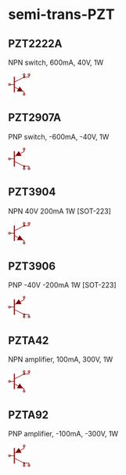 # semi-trans-PZT

## PZT2222A
NPN switch, 600mA, 40V, 1W

![PZT2222A__1__1](/images/_semi__NPN-2C__1__1.png?raw=true) 

## PZT2907A
PNP switch, -600mA, -40V, 1W

![PZT2907A__1__1](/images/_semi__PNP-2C__1__1.png?raw=true) 

## PZT3904
NPN 40V 200mA 1W [SOT-223]

![PZT3904__1__1](/images/_semi__NPN-2C__1__1.png?raw=true) 

## PZT3906
PNP -40V -200mA 1W [SOT-223]

![PZT3906__1__1](/images/_semi__PNP-2C__1__1.png?raw=true) 

## PZTA42
NPN amplifier, 100mA, 300V, 1W

![PZTA42__1__1](/images/_semi__NPN-2C__1__1.png?raw=true) 

## PZTA92
PNP amplifier, -100mA, -300V, 1W

![PZTA92__1__1](/images/_semi__PNP-2C__1__1.png?raw=true) 

